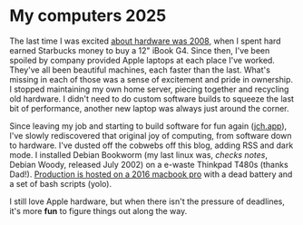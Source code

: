 # My computers 2025

The last time I was excited [about hardware was 2008](/posts/2008-02-12-my-computing-environment.html), when I spent hard earned Starbucks money to buy a 12" iBook G4. Since then, I've been spoiled by company provided Apple laptops at each place I've worked. They've all been beautiful machines, each faster than the last. What's missing in each of those was a sense of excitement and pride in ownership. I stopped maintaining my own home server, piecing together and recycling old hardware. I didn't need to do custom software builds to squeeze the last bit of performance, another new laptop was always just around the corner.

Since leaving my job and starting to build software for fun again ([jch.app](https://jch.app)), I've slowly rediscovered that original joy of computing, from software down to hardware. I've dusted off the cobwebs off this blog, adding RSS and dark mode. I installed Debian Bookworm (my last linux was, *checks notes*, Debian Woody, released July 2002) on a e-waste Thinkpad T480s (thanks Dad!). [Production is hosted on a 2016 macbook pro](/posts/2024-12-06-self-hosting-rails.html) with a dead battery and a set of bash scripts (yolo).

I still love Apple hardware, but when there isn't the pressure of deadlines, it's more **fun** to figure things out along the way.
